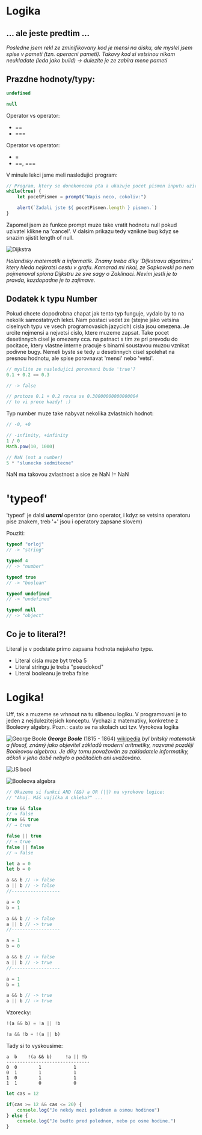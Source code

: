 # Logika


## ... ale jeste predtim ...

*Posledne jsem rekl ze zminifikovany kod je mensi na disku, ale myslel jsem spise v pameti (tzn. operacni pameti). Takovy kod si vetsinou nikam neukladate (leda jako build) -> dulezite je ze zabira mene pameti*

## Prazdne hodnoty/typy:
```js
undefined

null
```

Operator vs operator:
- ==
- ===

Operator vs operator:
- =
- ==, ===



V minule lekci jsme meli nasledujici program:
```js
// Program, ktery se donekonecna pta a ukazuje pocet pismen inputu uziv.
while(true) {
    let pocetPismen = prompt("Napis neco, cokoliv:")

    alert(`Zadali jste ${ pocetPismen.length } pismen.`)
}
```

Zapomel jsem ze funkce prompt muze take vratit hodnotu null pokud uzivatel klikne na 'cancel'. V dalsim prikazu tedy vznikne bug kdyz se snazim sjistit length of null.

![Dijkstra](https://www.azquotes.com/picture-quotes/quote-if-debugging-is-the-process-of-removing-software-bugs-then-programming-must-be-the-process-edsger-dijkstra-56-19-97.jpg)

*Holandsky matematik a informatik. Znamy treba diky 'Dijkstrovu algoritmu' ktery hleda nejkratsi cestu v grafu. Kamarad mi rikal, ze Sapkowski po nem pojmenoval spiona Dijkstru ze sve sagy o Zaklinaci. Nevim jestli je to pravda, kazdopadne je to zajimave.*


## Dodatek k typu Number
Pokud chcete dopodrobna chapat jak tento typ funguje, vydalo by to na nekolik samostatnych lekci. Nam postaci vedet ze (stejne jako vetsina ciselnych typu ve vsech programovasich jazycich) cisla jsou omezena.
Je urcite nejmensi a nejvetsi cislo, ktere muzeme zapsat. Take pocet desetinnych cisel je omezeny cca. na patnact s tim ze pri prevodu do pocitace, ktery vlastne interne pracuje s binarni soustavou muzou vznikat podivne bugy. Nemeli byste se tedy u desetinnych cisel spolehat na presnou hodnotu, ale spise porovnavat 'mensi' nebo 'vetsi'.

```js
// myslite ze nasledujici porovnani bude 'true'?
0.1 + 0.2 == 0.3

// -> false

// protoze 0.1 + 0.2 rovna se 0.30000000000000004
// to vi prece kazdy! :)
```

Typ number muze take nabyvat nekolika zvlastnich hodnot:
```js
// -0, +0

// -infinity, +infinity
1 / 0
Math.pow(10, 1000)

// NaN (not a number)
5 * "slunecko sedmitecne"
```

NaN ma takovou zvlastnost a sice ze NaN != NaN

# 'typeof'
'typeof' je dalsi ***unarni*** operator (ano operator, i kdyz se vetsina operatoru pise znakem, treb '+' jsou i operatory zapsane slovem)

Pouziti:
```js
typeof "orloj"
// -> "string"

typeof 4
// -> "number"

typeof true
// -> "boolean"

typeof undefined
// -> "undefined"

typeof null
// -> "object"
```


## Co je to literal?!

Literal je v podstate primo zapsana hodnota nejakeho typu.

- Literal cisla muze byt treba 5
- Literal stringu je treba "pseudokod"
- Literal booleanu je treba false


# Logika!
Uff, tak a muzeme se vrhnout na tu slibenou logiku. V programovani je to jeden z nejdulezitejsich konceptu. Vychazi z matematiky, konkretne z Booleovy algebry.
Pozn.: casto se na skolach uci tzv. Vyrokova logika

![George Boole](https://upload.wikimedia.org/wikipedia/commons/thumb/c/ce/George_Boole_color.jpg/225px-George_Boole_color.jpg)
***George Boole*** (1815 - 1864) [wikipedia](https://cs.wikipedia.org/wiki/George_Boole)
*byl britský matematik a filosof, známý jako objevitel základů moderní aritmetiky, nazvané později Booleovou algebrou. Je díky tomu považován za zakladatele informatiky, ačkoli v jeho době nebylo o počítačích ani uvažováno.*


![JS bool](https://benmccormick.org/static/6d15c0e5ac4df9209df25439414c2043/288d5/boolean-mappings.png)

![Booleova algebra](https://slideplayer.cz/slide/2583158/9/images/1/Booleova+logika%28algebra%29.jpg)


```js
// Ukazeme si funkci AND (&&) a OR (||) na vyrokove logice:
// "Ahoj. Máš vajíčka A chleba?" ...

true && false
// → false
true && true
// → true

false || true
// → true
false || false
// → false
```


```js
let a = 0
let b = 0

a && b // -> false
a || b // -> false
//------------------

a = 0
b = 1

a && b // -> false
a || b // -> true
//------------------

a = 1
b = 0

a && b // -> false
a || b // -> true
//------------------

a = 1
b = 1

a && b // -> true
a || b // -> true
```

Vzorecky:
```js
!(a && b) = !a || !b

!a && !b = !(a || b)
```

Tady si to vyskousime:
```
a  b    !(a && b)     !a || !b
-------------------------------
0  0        1            1
0  1        1            1
1  0        1            1
1  1        0            0
```

```js
let cas = 12

if(cas >= 12 && cas <= 20) {
    console.log("Je nekdy mezi polednem a osmou hodinou")
} else {
    console.log("Je budto pred polednem, nebo po osme hodine.")
}
```